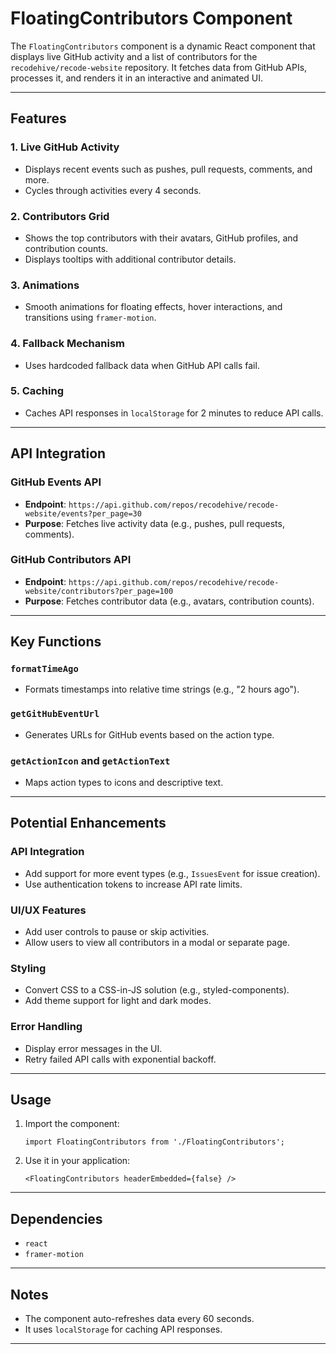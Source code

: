 # FloatingContributors Component

The `FloatingContributors` component is a dynamic React component that displays live GitHub activity and a list of contributors for the `recodehive/recode-website` repository. It fetches data from GitHub APIs, processes it, and renders it in an interactive and animated UI.

---

## Features

### 1. **Live GitHub Activity**
- Displays recent events such as pushes, pull requests, comments, and more.
- Cycles through activities every 4 seconds.

### 2. **Contributors Grid**
- Shows the top contributors with their avatars, GitHub profiles, and contribution counts.
- Displays tooltips with additional contributor details.

### 3. **Animations**
- Smooth animations for floating effects, hover interactions, and transitions using `framer-motion`.

### 4. **Fallback Mechanism**
- Uses hardcoded fallback data when GitHub API calls fail.

### 5. **Caching**
- Caches API responses in `localStorage` for 2 minutes to reduce API calls.

---

## API Integration

### GitHub Events API
- **Endpoint**: `https://api.github.com/repos/recodehive/recode-website/events?per_page=30`
- **Purpose**: Fetches live activity data (e.g., pushes, pull requests, comments).

### GitHub Contributors API
- **Endpoint**: `https://api.github.com/repos/recodehive/recode-website/contributors?per_page=100`
- **Purpose**: Fetches contributor data (e.g., avatars, contribution counts).

---

## Key Functions

### `formatTimeAgo`
- Formats timestamps into relative time strings (e.g., "2 hours ago").

### `getGitHubEventUrl`
- Generates URLs for GitHub events based on the action type.

### `getActionIcon` and `getActionText`
- Maps action types to icons and descriptive text.

---

## Potential Enhancements

### API Integration
- Add support for more event types (e.g., `IssuesEvent` for issue creation).
- Use authentication tokens to increase API rate limits.

### UI/UX Features
- Add user controls to pause or skip activities.
- Allow users to view all contributors in a modal or separate page.

### Styling
- Convert CSS to a CSS-in-JS solution (e.g., styled-components).
- Add theme support for light and dark modes.

### Error Handling
- Display error messages in the UI.
- Retry failed API calls with exponential backoff.

---

## Usage

1. Import the component:
   ```tsx
   import FloatingContributors from './FloatingContributors';
   ```

2. Use it in your application:
   ```tsx
   <FloatingContributors headerEmbedded={false} />
   ```

---

## Dependencies
- `react`
- `framer-motion`

---

## Notes
- The component auto-refreshes data every 60 seconds.
- It uses `localStorage` for caching API responses.

---